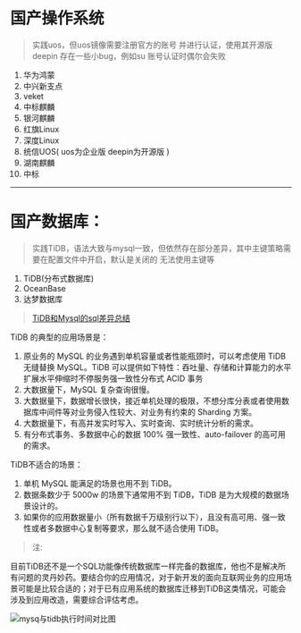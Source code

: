 # 国产操作系统

> 实践uos，但uos镜像需要注册官方的账号 并进行认证，使用其开源版deepin 存在一些小bug，例如su 账号认证时偶尔会失败

1. 华为鸿蒙
2. 中兴新支点
3. veket
4. 中标麒麟
5. 银河麒麟
6. 红旗Linux
7. 深度Linux
8. 统信UOS( uos为企业版 deepin为开源版 )
9. 湖南麒麟
10. 中标

---

# 国产数据库：

> 实践TiDB，语法大致与mysql一致，但依然存在部分差异，其中主键策略需要在配置文件中开启，默认是关闭的 无法使用主键等

1. TiDB(分布式数据库)
2. OceanBase
3. 达梦数据库

> [TiDB和Mysql的sql差异总结](https://blog.csdn.net/m0_37683758/article/details/86738403)

TiDB 的典型的应用场景是：

1. 原业务的 MySQL 的业务遇到单机容量或者性能瓶颈时，可以考虑使用 TiDB 无缝替换 MySQL。TiDB 可以提供如下特性：吞吐量、存储和计算能力的水平扩展水平伸缩时不停服务强一致性分布式 ACID 事务
2. 大数据量下，MySQL 复杂查询很慢。
3. 大数据量下，数据增长很快，接近单机处理的极限，不想分库分表或者使用数据库中间件等对业务侵入性较大、对业务有约束的 Sharding 方案。
4. 大数据量下，有高并发实时写入、实时查询、实时统计分析的需求。
5. 有分布式事务、多数据中心的数据 100% 强一致性、auto-failover 的高可用的需求。

TiDB不适合的场景：

1. 单机 MySQL 能满足的场景也用不到 TiDB。
2. 数据条数少于 5000w 的场景下通常用不到 TiDB，TiDB 是为大规模的数据场景设计的。
3. 如果你的应用数据量小（所有数据千万级别行以下），且没有高可用、强一致性或者多数据中心复制等要求，那么就不适合使用 TiDB。

> 注:
>
目前TiDB还不是一个SQL功能像传统数据库一样完备的数据库，他也不是解决所有问题的灵丹妙药。要结合你的应用情况，对于新开发的面向互联网业务的应用场景可能是比较合适的；对于已有应用系统的数据库迁移到TiDB这类情况，可能会涉及到应用改造，需要综合评估考虑。

![mysq与tidb执行时间对比图](http://img.blog.itpub.net/blog/2019/12/20/13585b9a583c4ed7.png?x-oss-process=style/bb)
